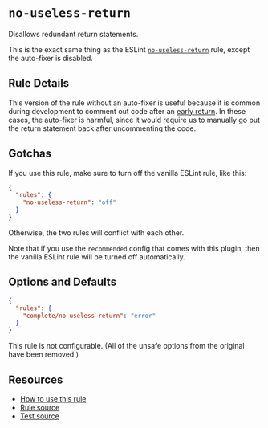 # `no-useless-return`

Disallows redundant return statements.

This is the exact same thing as the ESLint [`no-useless-return`](https://eslint.org/docs/latest/rules/no-useless-return) rule, except the auto-fixer is disabled.

## Rule Details

This version of the rule without an auto-fixer is useful because it is common during development to comment out code after an [early return](https://medium.com/swlh/return-early-pattern-3d18a41bba8). In these cases, the auto-fixer is harmful, since it would require us to manually go put the return statement back after uncommenting the code.

## Gotchas

If you use this rule, make sure to turn off the vanilla ESLint rule, like this:

```json
{
  "rules": {
    "no-useless-return": "off"
  }
}
```

Otherwise, the two rules will conflict with each other.

Note that if you use the `recommended` config that comes with this plugin, then the vanilla ESLint rule will be turned off automatically.

## Options and Defaults

```json
{
  "rules": {
    "complete/no-useless-return": "error"
  }
}
```

This rule is not configurable. (All of the unsafe options from the original have been removed.)

## Resources

- [How to use this rule](../../README.md#install--usage)
- [Rule source](../../src/rules/no-useless-return.ts)
- [Test source](../../tests/rules/no-useless-return.test.ts)
